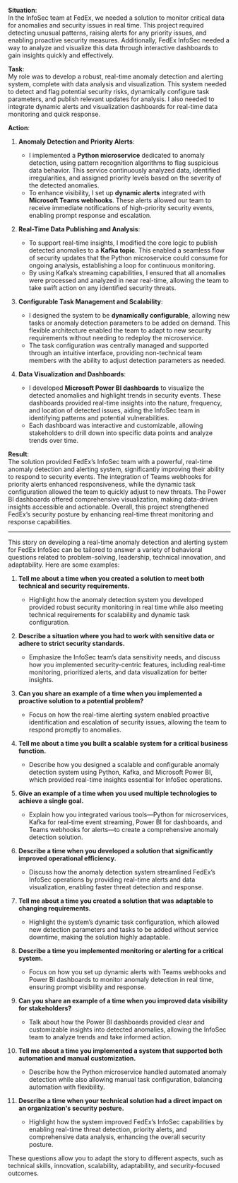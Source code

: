 **Situation**:  
In the InfoSec team at FedEx, we needed a solution to monitor critical data for anomalies and security issues in real time. This project required detecting unusual patterns, raising alerts for any priority issues, and enabling proactive security measures. Additionally, FedEx InfoSec needed a way to analyze and visualize this data through interactive dashboards to gain insights quickly and effectively.

**Task**:  
My role was to develop a robust, real-time anomaly detection and alerting system, complete with data analysis and visualization. This system needed to detect and flag potential security risks, dynamically configure task parameters, and publish relevant updates for analysis. I also needed to integrate dynamic alerts and visualization dashboards for real-time data monitoring and quick response.

**Action**:
1. **Anomaly Detection and Priority Alerts**:
    - I implemented a **Python microservice** dedicated to anomaly detection, using pattern recognition algorithms to flag suspicious data behavior. This service continuously analyzed data, identified irregularities, and assigned priority levels based on the severity of the detected anomalies.
    - To enhance visibility, I set up **dynamic alerts** integrated with **Microsoft Teams webhooks**. These alerts allowed our team to receive immediate notifications of high-priority security events, enabling prompt response and escalation.

2. **Real-Time Data Publishing and Analysis**:
    - To support real-time insights, I modified the core logic to publish detected anomalies to a **Kafka topic**. This enabled a seamless flow of security updates that the Python microservice could consume for ongoing analysis, establishing a loop for continuous monitoring.
    - By using Kafka’s streaming capabilities, I ensured that all anomalies were processed and analyzed in near real-time, allowing the team to take swift action on any identified security threats.

3. **Configurable Task Management and Scalability**:
    - I designed the system to be **dynamically configurable**, allowing new tasks or anomaly detection parameters to be added on demand. This flexible architecture enabled the team to adapt to new security requirements without needing to redeploy the microservice.
    - The task configuration was centrally managed and supported through an intuitive interface, providing non-technical team members with the ability to adjust detection parameters as needed.

4. **Data Visualization and Dashboards**:
    - I developed **Microsoft Power BI dashboards** to visualize the detected anomalies and highlight trends in security events. These dashboards provided real-time insights into the nature, frequency, and location of detected issues, aiding the InfoSec team in identifying patterns and potential vulnerabilities.
    - Each dashboard was interactive and customizable, allowing stakeholders to drill down into specific data points and analyze trends over time.

**Result**:  
The solution provided FedEx’s InfoSec team with a powerful, real-time anomaly detection and alerting system, significantly improving their ability to respond to security events. The integration of Teams webhooks for priority alerts enhanced responsiveness, while the dynamic task configuration allowed the team to quickly adjust to new threats. The Power BI dashboards offered comprehensive visualization, making data-driven insights accessible and actionable. Overall, this project strengthened FedEx’s security posture by enhancing real-time threat monitoring and response capabilities.

---

This story on developing a real-time anomaly detection and alerting system for FedEx InfoSec can be tailored to answer a variety of behavioral questions related to problem-solving, leadership, technical innovation, and adaptability. Here are some examples:

1. **Tell me about a time when you created a solution to meet both technical and security requirements.**
    - Highlight how the anomaly detection system you developed provided robust security monitoring in real time while also meeting technical requirements for scalability and dynamic task configuration.

2. **Describe a situation where you had to work with sensitive data or adhere to strict security standards.**
    - Emphasize the InfoSec team’s data sensitivity needs, and discuss how you implemented security-centric features, including real-time monitoring, prioritized alerts, and data visualization for better insights.

3. **Can you share an example of a time when you implemented a proactive solution to a potential problem?**
    - Focus on how the real-time alerting system enabled proactive identification and escalation of security issues, allowing the team to respond promptly to anomalies.

4. **Tell me about a time you built a scalable system for a critical business function.**
    - Describe how you designed a scalable and configurable anomaly detection system using Python, Kafka, and Microsoft Power BI, which provided real-time insights essential for InfoSec operations.

5. **Give an example of a time when you used multiple technologies to achieve a single goal.**
    - Explain how you integrated various tools—Python for microservices, Kafka for real-time event streaming, Power BI for dashboards, and Teams webhooks for alerts—to create a comprehensive anomaly detection solution.

6. **Describe a time when you developed a solution that significantly improved operational efficiency.**
    - Discuss how the anomaly detection system streamlined FedEx’s InfoSec operations by providing real-time alerts and data visualization, enabling faster threat detection and response.

7. **Tell me about a time you created a solution that was adaptable to changing requirements.**
    - Highlight the system’s dynamic task configuration, which allowed new detection parameters and tasks to be added without service downtime, making the solution highly adaptable.

8. **Describe a time you implemented monitoring or alerting for a critical system.**
    - Focus on how you set up dynamic alerts with Teams webhooks and Power BI dashboards to monitor anomaly detection in real time, ensuring prompt visibility and response.

9. **Can you share an example of a time when you improved data visibility for stakeholders?**
    - Talk about how the Power BI dashboards provided clear and customizable insights into detected anomalies, allowing the InfoSec team to analyze trends and take informed action.

10. **Tell me about a time you implemented a system that supported both automation and manual customization.**
    - Describe how the Python microservice handled automated anomaly detection while also allowing manual task configuration, balancing automation with flexibility.

11. **Describe a time when your technical solution had a direct impact on an organization's security posture.**
    - Highlight how the system improved FedEx’s InfoSec capabilities by enabling real-time threat detection, priority alerts, and comprehensive data analysis, enhancing the overall security posture.

These questions allow you to adapt the story to different aspects, such as technical skills, innovation, scalability, adaptability, and security-focused outcomes.
